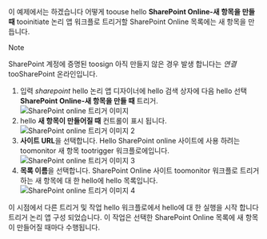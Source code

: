 이 예제에서는 하겠습니다 어떻게 toouse hello **SharePoint Online-새 항목을 만들 때** tooinitiate 논리 앱 워크플로 트리거할 SharePoint Online 목록에는 새 항목을 만듭니다.

> [!NOTE]
> SharePoint 계정에 증명된 toosign 아직 만들지 않은 경우 발생 합니다는 *연결* tooSharePoint 온라인입니다.  
> 
> 

1. 입력 *sharepoint* hello 논리 앱 디자이너에 hello 검색 상자에 다음 hello 선택 **SharePoint Online-새 항목을 만들 때** 트리거.  
   ![SharePoint online 트리거 이미지](./media/connectors-create-api-sharepointonline/trigger-1.png)  
2. hello **새 항목이 만들어질 때** 컨트롤이 표시 됩니다.  
   ![SharePoint online 트리거 이미지 2](./media/connectors-create-api-sharepointonline/trigger-2.png)   
3. **사이트 URL**을 선택합니다. Hello SharePoint online 사이트에 사용 하려는 toomonitor 새 항목 tootrigger 워크플로에입니다.  
   ![SharePoint online 트리거 이미지 3](./media/connectors-create-api-sharepointonline/trigger-3.png)   
4. **목록 이름**을 선택합니다. SharePoint Online 사이트 toomonitor 워크플로 트리거하는 새 항목에 대 한 hello에 hello 목록입니다.  
   ![SharePoint online 트리거 이미지 4](./media/connectors-create-api-sharepointonline/trigger-4.png)   

이 시점에서 다른 트리거 및 작업 hello 워크플로에서 hello에 대 한 실행을 시작 합니다 트리거 논리 앱 구성 되었습니다. 이 작업은 선택한 SharePoint Online 목록에 새 항목이 만들어질 때마다 수행됩니다.  

